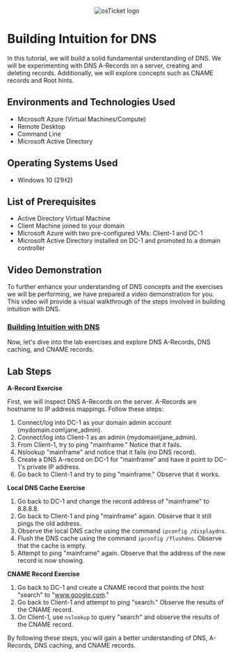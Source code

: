 <p align="center">
<img src="https://i.imgur.com/CtGfsq8.png" alt="osTicket logo"/>
</p>

<h1>Building Intuition for DNS</h1>
In this tutorial, we will build a solid fundamental understanding of DNS. We will be experimenting with DNS A-Records on a server, creating and deleting records. Additionally, we will explore concepts such as CNAME records and Root hints.<br />

<h2>Environments and Technologies Used</h2>

- Microsoft Azure (Virtual Machines/Compute)
- Remote Desktop
- Command Line
- Microsoft Active Directory

<h2>Operating Systems Used </h2>

- Windows 10 (21H2)

<h2>List of Prerequisites</h2>

- Active Directory Virtual Machine
- Client Machine joined to your domain
- Microsoft Azure with two pre-configured VMs: Client-1 and DC-1
- Microsoft Active Directory installed on DC-1 and promoted to a domain controller

<h2>Video Demonstration</h2>
To further enhance your understanding of DNS concepts and the exercises we will be performing, we have prepared a video demonstration for you. This video will provide a visual walkthrough of the steps involved in building intuition with DNS.

### [Building Intuition with DNS](https://drive.google.com/file/d/1hh8iskP98lgcyR_fRVLUTXlAIvu7UoWn/view?usp=drive_link)


Now, let's dive into the lab exercises and explore DNS A-Records, DNS caching, and CNAME records.

<h2>Lab Steps</h2>

**A-Record Exercise**

First, we will inspect DNS A-Records on the server. A-Records are hostname to IP address mappings. Follow these steps:

1. Connect/log into DC-1 as your domain admin account (mydomain.com\jane_admin).
2. Connect/log into Client-1 as an admin (mydomain\jane_admin).
3. From Client-1, try to ping "mainframe." Notice that it fails.
4. Nslookup "mainframe" and notice that it fails (no DNS record).
5. Create a DNS A-record on DC-1 for "mainframe" and have it point to DC-1's private IP address.
6. Go back to Client-1 and try to ping "mainframe." Observe that it works.

**Local DNS Cache Exercise**

1. Go back to DC-1 and change the record address of "mainframe" to 8.8.8.8.
2. Go back to Client-1 and ping "mainframe" again. Observe that it still pings the old address.
3. Observe the local DNS cache using the command `ipconfig /displaydns`.
4. Flush the DNS cache using the command `ipconfig /flushdns`. Observe that the cache is empty.
5. Attempt to ping "mainframe" again. Observe that the address of the new record is now showing.

**CNAME Record Exercise**

1. Go back to DC-1 and create a CNAME record that points the host "search" to "www.google.com."
2. Go back to Client-1 and attempt to ping "search." Observe the results of the CNAME record.
3. On Client-1, use `nslookup` to query "search" and observe the results of the CNAME record.

By following these steps, you will gain a better understanding of DNS, A-Records, DNS caching, and CNAME records.
